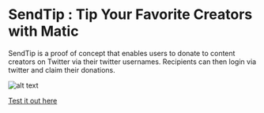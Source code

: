 # SendTip : Tip Your Favorite Creators with Matic

SendTip is a proof of concept that enables users to donate to content creators on Twitter via their twitter usernames.
Recipients can then login via twitter and claim their donations.

![alt text](https://i.ibb.co/q05Zsq8/Screenshot-2021-07-08-at-01-24-17.png)

[Test it out here](https://sendtip.xyz)

